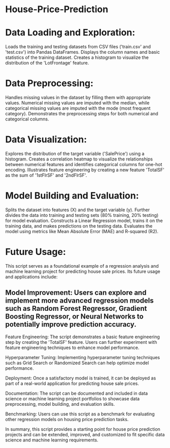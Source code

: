 # House-Price-Prediction

# Data Loading and Exploration:

Loads the training and testing datasets from CSV files ('train.csv' and 'test.csv') into Pandas DataFrames.
Displays the column names and basic statistics of the training dataset.
Creates a histogram to visualize the distribution of the 'LotFrontage' feature.

# Data Preprocessing:

Handles missing values in the dataset by filling them with appropriate values. Numerical missing values are imputed with the median, while categorical missing values are imputed with the mode (most frequent category).
Demonstrates the preprocessing steps for both numerical and categorical columns.

# Data Visualization:

Explores the distribution of the target variable ('SalePrice') using a histogram.
Creates a correlation heatmap to visualize the relationships between numerical features and identifies categorical columns for one-hot encoding.
Illustrates feature engineering by creating a new feature 'TotalSF' as the sum of '1stFlrSF' and '2ndFlrSF'.

# Model Building and Evaluation:

Splits the dataset into features (X) and the target variable (y).
Further divides the data into training and testing sets (80% training, 20% testing) for model evaluation.
Constructs a Linear Regression model, trains it on the training data, and makes predictions on the testing data.
Evaluates the model using metrics like Mean Absolute Error (MAE) and R-squared (R2).

# Future Usage:

This script serves as a foundational example of a regression analysis and machine learning project for predicting house sale prices. Its future usage and applications include:

## Model Improvement: Users can explore and implement more advanced regression models such as Random Forest Regressor, Gradient Boosting Regressor, or Neural Networks to potentially improve prediction accuracy.

Feature Engineering: The script demonstrates a basic feature engineering step by creating the 'TotalSF' feature. Users can further experiment with feature engineering techniques to enhance model performance.

Hyperparameter Tuning: Implementing hyperparameter tuning techniques such as Grid Search or Randomized Search can help optimize model performance.

Deployment: Once a satisfactory model is trained, it can be deployed as part of a real-world application for predicting house sale prices.

Documentation: The script can be documented and included in data science or machine learning project portfolios to showcase data preprocessing, model building, and evaluation skills.

Benchmarking: Users can use this script as a benchmark for evaluating other regression models on housing price prediction tasks.

In summary, this script provides a starting point for house price prediction projects and can be extended, improved, and customized to fit specific data science and machine learning requirements.
